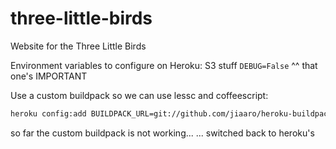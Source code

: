 three-little-birds
==================

Website for the Three Little Birds


Environment variables to configure on Heroku:
S3 stuff
`DEBUG=False`
^^ that one's IMPORTANT


Use a custom buildpack so we can use lessc and coffeescript:

```sh
heroku config:add BUILDPACK_URL=git://github.com/jiaaro/heroku-buildpack-django.git
```
so far the custom buildpack is not working...
... switched back to heroku's

